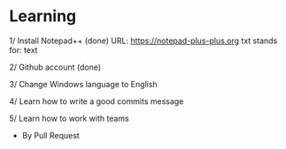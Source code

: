 # Learning 

1/ Install Notepad++ (done)
URL: https://notepad-plus-plus.org
txt stands for: text


2/ Github account (done)


3/ Change Windows language to English

4/ Learn how to write a good commits message 

5/ Learn how to work with teams
+ By Pull Request 

